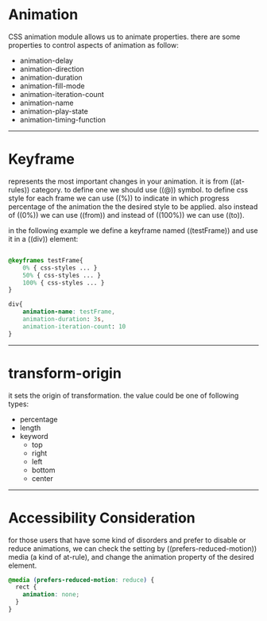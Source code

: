 # Animation

CSS animation module allows us to animate properties. there are some properties to control aspects of animation as follow:

- animation-delay
- animation-direction
- animation-duration
- animation-fill-mode
- animation-iteration-count
- animation-name
- animation-play-state
- animation-timing-function



***

# Keyframe

represents the most important changes in your animation. it is from ((at-rules)) category. to define one we should use ((@)) symbol. to define css style for each frame we can use ((%)) to indicate in which progress percentage of the animation the  the desired style to be applied. also instead of ((0%)) we can use ((from)) and instead of ((100%)) we can use ((to)).

in the following example we define a keyframe named ((testFrame)) and use it in a ((div)) element:

```css

@keyframes testFrame{
    0% { css-styles ... }
    50% { css-styles ... }
    100% { css-styles ... }
}

div{
    animation-name: testFrame,
    animation-duration: 3s,
    animation-iteration-count: 10
}
```



***

# transform-origin

it sets the origin of transformation. the value could be one of following types:

- percentage
- length
- keyword
  - top
  - right
  - left
  - bottom
  - center 



***

# Accessibility Consideration

for those users that have some kind of disorders and prefer to disable or reduce animations, we can check the setting by ((prefers-reduced-motion)) media (a kind of at-rule), and change the animation property of the desired element. 

```css
@media (prefers-reduced-motion: reduce) {
  rect {
    animation: none;
  }
}
```

